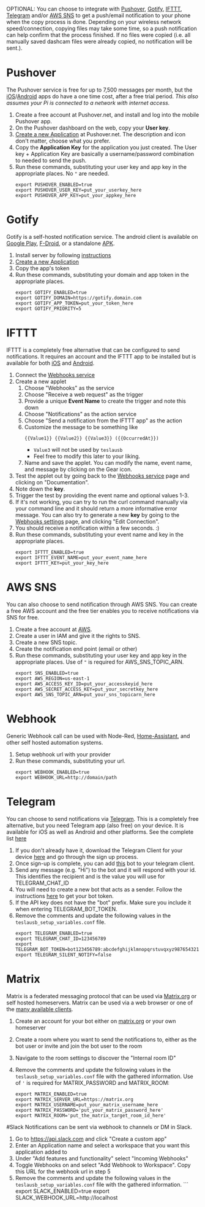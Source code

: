 OPTIONAL: You can choose to integrate with [Pushover](https://pushover.net), [Gotify](https://gotify.net/), [IFTTT](https://ifttt.com), [Telegram](https://telegram.org) and/or [AWS SNS](https://aws.amazon.com/sns/) to get a push/email notification to your phone when the copy process is done. Depending on your wireless network speed/connection, copying files may take some time, so a push notification can help confirm that the process finished. If no files were copied (i.e. all manually saved dashcam files were already copied, no notification will be sent.).

# Pushover
The Pushover service is free for up to 7,500 messages per month, but the [iOS](https://pushover.net/clients/ios)/[Android](https://pushover.net/clients/android) apps do have a one time cost, after a free trial period. *This also assumes your Pi is connected to a network with internet access.*

1. Create a free account at Pushover.net, and install and log into the mobile Pushover app.
1. On the Pushover dashboard on the web, copy your **User key**.
1. [Create a new Application](https://pushover.net/apps/build) at Pushover.net. The description and icon don't matter, choose what you prefer.
1. Copy the **Application Key** for the application you just created. The User key + Application Key are basically a username/password combination to needed to send the push.
1. Run these commands, substituting your user key and app key in the appropriate places. No `"` are needed.
    ```
    export PUSHOVER_ENABLED=true
    export PUSHOVER_USER_KEY=put_your_userkey_here
    export PUSHOVER_APP_KEY=put_your_appkey_here
    ```

# Gotify
Gotify is a self-hosted notification service. The android client is available on [Google Play](https://play.google.com/store/apps/details?id=com.github.gotify), [F-Droid](https://f-droid.org/de/packages/com.github.gotify/), or a standalone [APK](https://github.com/gotify/android/releases/latest).

1. Install server by following [instructions](https://gotify.net/docs/install)
1. [Create a new Application](https://gotify.net/docs/pushmsg)
1. Copy the app's token
1. Run these commands, substituting your domain and app token in the appropriate places.
    ```
    export GOTIFY_ENABLED=true
    export GOTIFY_DOMAIN=https://gotify.domain.com
    export GOTIFY_APP_TOKEN=put_your_token_here
    export GOTIFY_PRIORITY=5
    ```

# IFTTT
IFTTT is a completely free alternative that can be configured to send notifications. It requires an account and the IFTTT app to be installed but is available for both [iOS](https://itunes.apple.com/app/apple-store/id660944635) and [Android](https://play.google.com/store/apps/details?id=com.ifttt.ifttt).

1. Connect the [Webhooks service](https://ifttt.com/maker_webhooks)
1. Create a new applet
    1. Choose "Webhooks" as the service
    1. Choose "Receive a web request" as the trigger
    1. Provide a unique **Event Name** to create the trigger and note this down
    1. Choose "Notifications" as the action service
    1. Choose "Send a notification from the IFTTT app" as the action
    1. Customize the message to be something like
        ```
        {{Value1}} {{Value2}} {{Value3}} ({{OccurredAt}})
        ```
        - `Value3` will not be used by `teslausb`
        - Feel free to modify this later to your liking.
    1. Name and save the applet. You can modify the name, event name, and message by clicking on the Gear icon.
1. Test the applet out by going back to the [Webhooks service](https://ifttt.com/maker_webhooks) page and clicking on "Documentation".
1. Note down the **key**.
1. Trigger the test by providing the event name and optional values 1-3.
1. If it's not working, you can try to run the curl command manually via your command line and it should return a more informative error message. You can also try to generate a new **key** by going to the [Webhooks settings](https://ifttt.com/services/maker_webhooks/settings) page, and clicking "Edit Connection".
1. You should receive a notification within a few seconds. :)
1. Run these commands, substituting your event name and key in the appropriate places.
    ```
    export IFTTT_ENABLED=true
    export IFTTT_EVENT_NAME=put_your_event_name_here
    export IFTTT_KEY=put_your_key_here
    ```

# AWS SNS
You can also choose to send notification through AWS SNS. You can create a free AWS account and the free tier enables you to receive notifications via SNS for free.

1. Create a free account at [AWS](https://aws.amazon.com/).
1. Create a user in IAM and give it the rights to SNS.
1. Create a new SNS topic.
1. Create the notification end point (email or other)
1. Run these commands, substituting your user key and app key in the appropriate places. Use of `"` is required for AWS_SNS_TOPIC_ARN.
    ```
    export SNS_ENABLED=true
    export AWS_REGION=us-east-1
    export AWS_ACCESS_KEY_ID=put_your_accesskeyid_here
    export AWS_SECRET_ACCESS_KEY=put_your_secretkey_here
    export AWS_SNS_TOPIC_ARN=put_your_sns_topicarn_here
    ```

# Webhook
Generic Webhook call can be used with Node-Red, [Home-Assistant](https://home-assistant.io), and other self hosted automation systems.

1. Setup webhook url with your provider
2. Run these commands, substituting your url.
    ```
    export WEBHOOK_ENABLED=true
    export WEBHOOK_URL=http://domain/path
    ```

# Telegram
You can choose to send notifications via [Telegram](https://telegram.org/). This is a completely free alternative, but you need Telegram app (also free) on your device. It is available for iOS as well as Android and other platforms. See the complete list [here](https://telegram.org/apps)

1. If you don't already have it, download the Telegram Client for your device [here](https://telegram.org/apps) and go through the sign up process. 
2. Once sign-up is complete, you can add [this](https://thereisabotforthat.com/bots/userinfobot) bot to your telegram client. 
3. Send any message (e.g. "Hi") to the bot and it will respond with your id. This identifies the recipient and is the value you will use for TELEGRAM_CHAT_ID
4. You will need to create a new bot that acts as a sender. Follow the instructions [here](https://www.siteguarding.com/en/how-to-get-telegram-bot-api-token) to get your bot token. 
5. If the API key does not have the "bot" prefix. Make sure you include it when entering TELEGRAM_BOT_TOKEN. 
6. Remove the comments and update the following values in the ```teslausb_setup_variables.conf``` file.
    ```
    export TELEGRAM_ENABLED=true
    export TELEGRAM_CHAT_ID=123456789
    export TELEGRAM_BOT_TOKEN=bot123456789:abcdefghijklmnopqrstuvqxyz987654321
    export TELEGRAM_SILENT_NOTIFY=false
    ```

# Matrix
Matrix is a federated messaging protocol that can be used via [Matrix.org](https://matrix.org) or self hosted homeservers. Matrix can be used via a web browser or one of the [many available clients](https://matrix.org/clients/).

1. Create an account for your bot either on [matrix.org](https://matrix.org) or your own homeserver
2. Create a room where you want to send the notifications to, either as the bot user or invite and join the bot user to the room
3. Navigate to the room settings to discover the "Internal room ID"
4. Remove the comments and update the following values in the ```teslausb_setup_variables.conf``` file with the gathered information. Use of `'` is required for MATRIX_PASSWORD and MATRIX_ROOM:

    ```
    export MATRIX_ENABLED=true
    export MATRIX_SERVER_URL=https://matrix.org
    export MATRIX_USERNAME=put_your_matrix_username_here
    export MATRIX_PASSWORD='put_your_matrix_password_here'
    export MATRIX_ROOM='put_the_matrix_target_room_id_here'
    ```

#Slack
Notifications can be sent via webhook to channels or DM in Slack.

1. Go to https://api.slack.com and click "Create a custom app"
2. Enter an Application name and select a workspace that you want this application added to
3. Under "Add features and functionality" select "Incoming Webhooks"
4. Toggle Webhooks on and select "Add Webhook to Workspace". Copy this URL for the webhook url in step 5
5. Remove the comments and update the following values in the ```teslausb_setup_variables.conf``` file with the gathered information.
        ```
    export SLACK_ENABLED=true
    export SLACK_WEBHOOK_URL=http://localhost
    ```